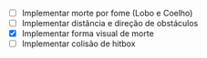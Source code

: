 - [ ] Implementar morte por fome (Lobo e Coelho)
- [ ] Implementar distância e direção de obstáculos
- [x] Implementar forma visual de morte
- [ ] Implementar colisão de hitbox